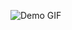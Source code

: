 ![Demo GIF](https://github.com/talhayildiz99/ChainOfResponsibility/blob/master/InShot_20240511_224013177.gif)

